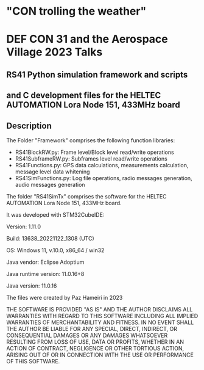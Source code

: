 # "CON trolling the weather"
# DEF CON 31 and the Aerospace Village 2023 Talks

## RS41 Python simulation framework and scripts

## and C development files for the HELTEC AUTOMATION Lora Node 151, 433MHz board

## Description
The Folder "Framework" comprises the following function libraries:
  - RS41BlockRW.py: Frame level/Block level read/write operations
  - RS41SubframeRW.py: Subframes level read/write operations
  - RS41Functions.py: GPS data calculations, measurements calculation, message level data whitening
  - RS41SimFunctions.py: Log file operations, radio messages generation, audio messages generation


The folder "RS41SimTx" comprises the software for the HELTEC AUTOMATION Lora Node 151, 433MHz board.

It was developed with STM32CubeIDE:

Version: 1.11.0

Build: 13638_20221122_1308 (UTC)

OS: Windows 11, v.10.0, x86_64 / win32

Java vendor: Eclipse Adoptium

Java runtime version: 11.0.16+8

Java version: 11.0.16


The files were created by Paz Hameiri in 2023

THE SOFTWARE IS PROVIDED "AS IS" AND THE AUTHOR DISCLAIMS ALL
WARRANTIES WITH REGARD TO THIS SOFTWARE INCLUDING ALL IMPLIED
WARRANTIES OF MERCHANTABILITY AND FITNESS. IN NO EVENT SHALL
THE AUTHOR BE LIABLE FOR ANY SPECIAL, DIRECT, INDIRECT, OR
CONSEQUENTIAL DAMAGES OR ANY DAMAGES WHATSOEVER RESULTING FROM
LOSS OF USE, DATA OR PROFITS, WHETHER IN AN ACTION OF CONTRACT,
NEGLIGENCE OR OTHER TORTIOUS ACTION, ARISING OUT OF OR IN
CONNECTION WITH THE USE OR PERFORMANCE OF THIS SOFTWARE.
